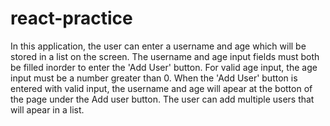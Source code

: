 # react-practice

In this application, the user can enter a username and age which will be stored in a list on the screen. The username and age input fields must both be 
filled inorder to enter the 'Add User' button. For valid age input, the age input must be a number greater than 0. When the 'Add User' button is entered 
with valid input, the username and age will apear at the botton of the page under the Add user button. The user can add multiple users that will apear in a list.
